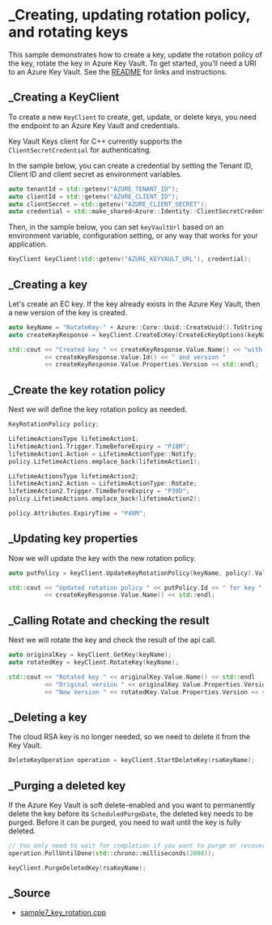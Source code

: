 # _Creating, updating rotation policy, and rotating keys

This sample demonstrates how to create a key, update the rotation policy of the key, rotate the key in Azure Key Vault.
To get started, you'll need a URI to an Azure Key Vault. See the [README](https://github.com/Azure/azure-sdk-for-cpp/blob/main/sdk/keyvault/azure-security-keyvault-keys/README.md) for links and instructions.

## _Creating a KeyClient

To create a new `KeyClient` to create, get, update, or delete keys, you need the endpoint to an Azure Key Vault and credentials.

Key Vault Keys client for C++ currently supports the `ClientSecretCredential` for authenticating.

In the sample below, you can create a credential by setting the Tenant ID, Client ID and client secret as environment variables.

```cpp Snippet:KeysSample7CreateCredential
auto tenantId = std::getenv("AZURE_TENANT_ID");
auto clientId = std::getenv("AZURE_CLIENT_ID");
auto clientSecret = std::getenv("AZURE_CLIENT_SECRET");
auto credential = std::make_shared<Azure::Identity::ClientSecretCredential>(tenantId, clientId, clientSecret);
```

Then, in the sample below, you can set `keyVaultUrl` based on an environment variable, configuration setting, or any way that works for your application.

```cpp Snippet:KeysSample7KeyClient
KeyClient keyClient(std::getenv("AZURE_KEYVAULT_URL"), credential);
```

## _Creating a key

Let's create an EC key.
If the key already exists in the Azure Key Vault, then a new version of the key is created.

```cpp Snippet:KeysSample7CreateKey
auto keyName = "RotateKey-" + Azure::Core::Uuid::CreateUuid().ToString();
auto createKeyResponse = keyClient.CreateEcKey(CreateEcKeyOptions(keyName));

std::cout << "Created key " << createKeyResponse.Value.Name() << "with id "
          << createKeyResponse.Value.Id() << " and version "
          << createKeyResponse.Value.Properties.Version << std::endl;
```

## _Create the key rotation policy 

Next we will define the key rotation policy as needed.

```cpp Snippet:KeysSample7DefinePolicy
KeyRotationPolicy policy;

LifetimeActionsType lifetimeAction1;
lifetimeAction1.Trigger.TimeBeforeExpiry = "P18M";
lifetimeAction1.Action = LifetimeActionType::Notify;
policy.LifetimeActions.emplace_back(lifetimeAction1);

LifetimeActionsType lifetimeAction2;
lifetimeAction2.Action = LifetimeActionType::Rotate;
lifetimeAction2.Trigger.TimeBeforeExpiry = "P30D";
policy.LifetimeActions.emplace_back(lifetimeAction2);

policy.Attributes.ExpiryTime = "P48M";
```

## _Updating key properties

Now we will update the key with the new rotation policy.

```cpp Snippet:KeysSample7UpdateKeyRotation
auto putPolicy = keyClient.UpdateKeyRotationPolicy(keyName, policy).Value;

std::cout << "Updated rotation policy " << putPolicy.Id << " for key "
          << createKeyResponse.Value.Name() << std::endl;
```

## _Calling Rotate and checking the result

Next we will rotate the key and check the result of the api call.
```cpp Snippet:KeysSample7RotateKey
auto originalKey = keyClient.GetKey(keyName);
auto rotatedKey = keyClient.RotateKey(keyName);

std::cout << "Rotated key " << originalKey.Value.Name() << std::endl
          << "Original version " << originalKey.Value.Properties.Version << std::endl
          << "New Version " << rotatedKey.Value.Properties.Version << std::endl;
```

## _Deleting a key

The cloud RSA key is no longer needed, so we need to delete it from the Key Vault.

```cpp Snippet:KeysSample1DeleteKey
DeleteKeyOperation operation = keyClient.StartDeleteKey(rsaKeyName);
```

## _Purging a deleted key

If the Azure Key Vault is soft delete-enabled and you want to permanently delete the key before its `ScheduledPurgeDate`,
the deleted key needs to be purged. Before it can be purged, you need to wait until the key is fully deleted.

```cpp Snippet:KeysSample1PurgeKey
// You only need to wait for completion if you want to purge or recover the key.
operation.PollUntilDone(std::chrono::milliseconds(2000));

keyClient.PurgeDeletedKey(rsaKeyName);
```

## _Source

- [sample7_key_rotation.cpp](https://github.com/Azure/azure-sdk-for-cpp/blob/main/sdk/keyvault/azure-security-keyvault-keys/test/samples/sample7-key-rotation/sample7_key_rotation.cpp)

[defaultazurecredential]: https://github.com/Azure/azure-sdk-for-cpp/blob/main/sdk/identity/azure-identity/README.md
